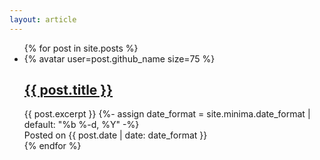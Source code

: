 ```yaml
---
layout: article
---
```


<ul id="articles-index">
  {% for post in site.posts %}
    <li>
      {% avatar user=post.github_name size=75 %}
      <div>
        <h2><a href="{{ post.url }}">{{ post.title }}</a></h2>
        {{ post.excerpt }}
        {%- assign date_format = site.minima.date_format | default: "%b %-d, %Y" -%}
        <aside>Posted on {{ post.date | date: date_format }}</aside>
      </div>
    </li>
  {% endfor %}
</ul>